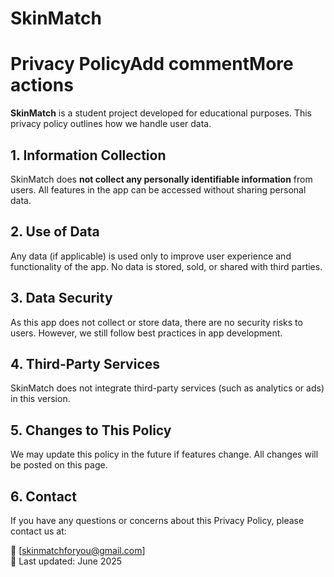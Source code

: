 # SkinMatch
# Privacy PolicyAdd commentMore actions

**SkinMatch** is a student project developed for educational purposes. This privacy policy outlines how we handle user data.

## 1. Information Collection
SkinMatch does **not collect any personally identifiable information** from users. All features in the app can be accessed without sharing personal data.

## 2. Use of Data
Any data (if applicable) is used only to improve user experience and functionality of the app. No data is stored, sold, or shared with third parties.

## 3. Data Security
As this app does not collect or store data, there are no security risks to users. However, we still follow best practices in app development.

## 4. Third-Party Services
SkinMatch does not integrate third-party services (such as analytics or ads) in this version.

## 5. Changes to This Policy
We may update this policy in the future if features change. All changes will be posted on this page.

## 6. Contact
If you have any questions or concerns about this Privacy Policy, please contact us at:

📧 [skinmatchforyou@gmail.com]  
📅 Last updated: June 2025
